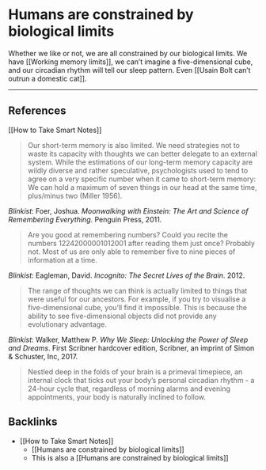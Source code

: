 # Humans are constrained by biological limits
Whether we like or not, we are all constrained by our biological limits. We have [[Working memory limits]], we can’t imagine a five-dimensional cube, and our circadian rhythm will tell our sleep pattern. Even [[Usain Bolt can’t outrun a domestic cat]].

---
## References
[[How to Take Smart Notes]]
> Our short-term memory is also limited. We need strategies not to waste its capacity with thoughts we can better delegate to an external system. While the estimations of our long-term memory capacity are wildly diverse and rather speculative, psychologists used to tend to agree on a very specific number when it came to short-term memory: We can hold a maximum of seven things in our head at the same time, plus/minus two (Miller 1956).

*Blinkist*: Foer, Joshua. *Moonwalking with Einstein: The Art and Science of Remembering Everything*. Penguin Press, 2011.
> Are you good at remembering numbers? Could you recite the numbers 12242000001012001 after reading them just once? Probably not. Most of us are only able to remember five to nine pieces of information at a time.

*Blinkist*: Eagleman, David. *Incognito: The Secret Lives of the Brain*. 2012.
> The range of thoughts we can think is actually limited to things that were useful for our ancestors. For example, if you try to visualise a five-dimensional cube, you’ll find it impossible. This is because the ability to see five-dimensional objects did not provide any evolutionary advantage.

*Blinkist*: Walker, Matthew P. *Why We Sleep: Unlocking the Power of Sleep and Dreams*. First Scribner hardcover edition, Scribner, an imprint of Simon & Schuster, Inc, 2017.
> Nestled deep in the folds of your brain is a primeval timepiece, an internal clock that ticks out your body’s personal circadian rhythm - a 24-hour cycle that, regardless of morning alarms and evening appointments, your body is naturally inclined to follow.

## Backlinks
* [[How to Take Smart Notes]]
	* [[Humans are constrained by biological limits]]
	* This is also a [[Humans are constrained by biological limits]]

<!-- #evergreen -->

<!-- {BearID:F134A112-FB88-4E81-BC66-EEDD193258F2-57831-0001039CFE616AAC} -->
